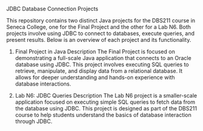 JDBC Database Connection Projects

This repository contains two distinct Java projects for the DBS211 course in Seneca College, one for the Final Project and the other for a Lab N6. Both projects involve using JDBC to connect to databases, execute queries, and present results. Below is an overview of each project and its functionality.

1. Final Project in Java
   Description
The Final Project is focused on demonstrating a full-scale Java application that connects to an Oracle database using JDBC. This project involves executing SQL queries to retrieve, manipulate, and display data from a relational database. It allows for deeper understanding and hands-on experience with database interactions.

2.  Lab N6: JDBC Queries
  Description
The Lab N6 project is a smaller-scale application focused on executing simple SQL queries to fetch data from the database using JDBC. This project is designed as part of the DBS211 course to help students understand the basics of database interaction through JDBC. 

